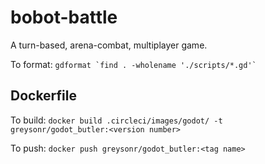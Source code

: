 # bobot-battle

A turn-based, arena-combat, multiplayer game.

To format:
`` gdformat `find . -wholename './scripts/*.gd'`  ``

## Dockerfile

To build:
`docker build .circleci/images/godot/ -t greysonr/godot_butler:<version number>`

To push:
`docker push greysonr/godot_butler:<tag name>`
